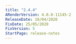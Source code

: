 ```yaml
---
title: "2.4.4"
ARenderVersion: 4.0.8-11145-2
ReleaseDate: 10/04/2020
FixDate: 25/05/2020
FixVersion: 5
StartPage: release-notes
---
```


